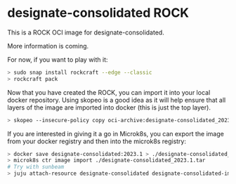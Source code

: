 # designate-consolidated ROCK

This is a ROCK OCI image for designate-consolidated.

More information is coming.

For now, if you want to play with it:

```bash
> sudo snap install rockcraft --edge --classic
> rockcraft pack
```

Now that you have created the ROCK, you can import it into
your local docker repository. Using skopeo is a good idea as
it will help ensure that all layers of the image are imported
into docker (this is just the top layer).

```bash
> skopeo --insecure-policy copy oci-archive:designate-consolidated_2023.1_amd64.rock docker-daemon:designate-consolidated:2023.1
```

If you are interested in giving it a go in Microk8s, you can
export the image from your docker registry and then into the
microk8s registry:

```bash
> docker save designate-consolidated:2023.1 > ./designate-consolidated_2023.1.tar
> microk8s ctr image import ./designate-consolidated_2023.1.tar
# Try with sunbeam
> juju attach-resource designate-consolidated designate-consolidated-image=designate-consolidated:2023.1
```
